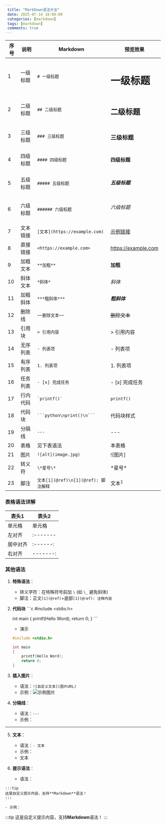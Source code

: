 ```yaml
---
 title: "MarkDown语法大全" 
 date: 2025-07-14 18:00:00
 categories: [markdown] 
 tags: [markdown]
 comments: true
---
```


<!-- more -->


| 序号 | 说明         | Markdown                    | 预览效果              |
|------|--------------|-----------------------------|-----------------------|
| 1    | 一级标题     | `# 一级标题`                | <h1>一级标题</h1>     |
| 2    | 二级标题     | `## 二级标题`               | <h2>二级标题</h2>     |
| 3    | 三级标题     | `### 三级标题`              | <h3>三级标题</h3>     |
| 4    | 四级标题     | `#### 四级标题`             | <h4>四级标题</h4>     |
| 5    | 五级标题     | `##### 五级标题`            | <h5>五级标题</h5>     |
| 6    | 六级标题     | `###### 六级标题`           | <h6>六级标题</h6>     |
| 7    | 文本链接     | `[文本](https://example.com)` | [示例链接](https://example.com)            |
| 8    | 直接链接     | `<https://example.com>`     | <https://example.com> |
| 9    | 加粗文本     | `**加粗**`                  | **加粗**              |
| 10   | 斜体文本     | `*斜体*`                    | *斜体*                |
| 11   | 加粗斜体     | `***粗斜体***`              | ***粗斜体***          |
| 12   | 删除线       | `~~删除文本~~`              | ~~删除文本~~          |
| 13   | 引用块       | `> 引用内容`                | > 引用内容            |
| 14   | 无序列表     | `- 列表项`                  | - 列表项              |
| 15   | 有序列表     | `1. 列表项`                 | 1. 列表项             |
| 16   | 任务列表     | `- [x] 完成任务`            | - [x] 完成任务        |
| 17   | 行内代码     | `` `printf()` ``            | `printf()`            |
| 18   | 代码块       | ` ```python\nprint()\n``` ` | 代码块样式            |
| 19   | 分隔线       | `---`                       | ---                   |
| 20   | 表格         | 见下表语法                  | 本表格                |
| 21   | 图片         | `![alt](image.jpg)`         | ![图片]               |
| 22   | 转义符       | `\*星号\*`                  | \*星号\*              |
| 23   | 脚注         | `文本[1](@ref)\n[1](@ref): 脚注解释` | 文本<sup>1</sup>      |

### 表格语法详解
| 表头1 | 表头2     |
|-------|----------|
| 单元格 | 单元格   |
| 左对齐 | :------- |
| 居中对齐 | :------: |
| 右对齐 | -------: |

### 其他语法

1. **特殊语法**：
   - 转义字符：在特殊符号前加 `\` (如 `\_` 避免斜体)
   - 脚注：正文`[1](@ref)`+底部`[1](@ref): 注释内容`

2. **代码块**
    \`\`\`c
    #include <stdio.h>
    
    int main
    {
        printf(Hello Word);
        return 0;
    }
    \`\`\`

    - 演示
    ```c
    #include <stdio.h>
    
    int main
    {
        printf(Hello Word);
        return 0;
    }
    ```
3. **插入图片**：
    - 语法：`![自定义文本](图片URL)`
    - 示例：![示例图片](https://cdn.jsdelivr.net/gh/shimoxi123/img/img/PCtm_d9c8750bed0b3c7d089fa7d55720d6cf.png)

4. **分隔线**：
   - 语法：`---`
    - 示例：
---

5. **文本**：
   - 语法：`- 文本`
   - 示例：
   - 文本

6. **提示语法**：
   - 语法：
```
:::tip
这是自定义提示内容，支持**Markdown**语法！
:::
```
    - 示例：
:::tip
这是自定义提示内容，支持**Markdown**语法！
:::